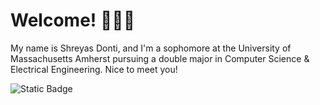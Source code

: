 # Welcome! 👋👋👋
My name is Shreyas Donti, and I'm a sophomore at the University of Massachusetts Amherst pursuing a double major in Computer Science & Electrical Engineering. Nice to meet you!

![Static Badge](https://img.shields.io/badge/linkedin-blue?style=for-the-badge&logo=linkedin&link=https%3A%2F%2Fwww.linkedin.com%2Fin%2Fshreyasdonti%2F)
